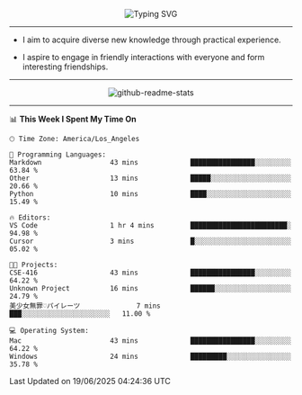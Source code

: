 <p align="center">
  <img src="https://readme-typing-svg.demolab.com?font=Fira+Code&weight=500&size=32&duration=2500&pause=1600&center=true&vCenter=true&random=false&width=1024&height=64&lines=Hi+there+%F0%9F%91%8B;I'm+delighted+you+could+make+it+here+%F0%9F%8E%89;I'm+Harry%2C+a+college+student+still+finding+my+way" alt="Typing SVG" />
</p>


---


- I aim to acquire diverse new knowledge through practical experience.

- I aspire to engage in friendly interactions with everyone and form interesting friendships.


---


<p align="center">
  <img src="https://github-readme-stats.vercel.app/api?username=Harry-Jing&show_icons=true" alt="github-readme-stats"/>
</p>


---

<!--START_SECTION:waka-->
📊 **This Week I Spent My Time On** 

```text
🕑︎ Time Zone: America/Los_Angeles

💬 Programming Languages: 
Markdown                 43 mins             ████████████████░░░░░░░░░   63.84 % 
Other                    13 mins             █████░░░░░░░░░░░░░░░░░░░░   20.66 % 
Python                   10 mins             ████░░░░░░░░░░░░░░░░░░░░░   15.49 % 

🔥 Editors: 
VS Code                  1 hr 4 mins         ████████████████████████░   94.98 % 
Cursor                   3 mins              █░░░░░░░░░░░░░░░░░░░░░░░░   05.02 % 

🐱‍💻 Projects: 
CSE-416                  43 mins             ████████████████░░░░░░░░░   64.22 % 
Unknown Project          16 mins             ██████░░░░░░░░░░░░░░░░░░░   24.79 % 
美少女無罪♡パイレーツ              7 mins              ███░░░░░░░░░░░░░░░░░░░░░░   11.00 % 

💻 Operating System: 
Mac                      43 mins             ████████████████░░░░░░░░░   64.22 % 
Windows                  24 mins             █████████░░░░░░░░░░░░░░░░   35.78 % 
```


 Last Updated on 19/06/2025 04:24:36 UTC
<!--END_SECTION:waka-->
